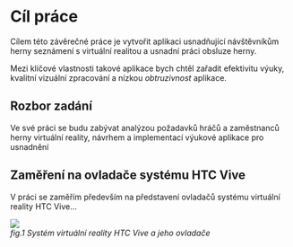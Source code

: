 # Cíl práce

Cílem této závěrečné práce je vytvořit aplikaci usnadňující návštěvníkům herny seznámení s virtuální realitou a usnadní práci obsluze herny.

Mezi klíčové vlastnosti takové aplikace bych chtěl zařadit efektivitu výuky, kvalitní vizuální zpracování a nízkou *obtruzivnost* aplikace.

## Rozbor zadání

Ve své práci se budu zabývat analýzou požadavků hráčů a zaměstnanců herny virtuální reality, návrhem a implementací výukové aplikace pro usnadnění 

## Zaměření na ovladače systému HTC Vive

V práci se zaměřím především na představení ovladačů systému virtuální reality HTC Vive...

![](https://upload.wikimedia.org/wikipedia/commons/7/7a/Vive_pre.jpeg)  
*fig.1 Systém virtuální reality HTC Vive a jeho ovladače*